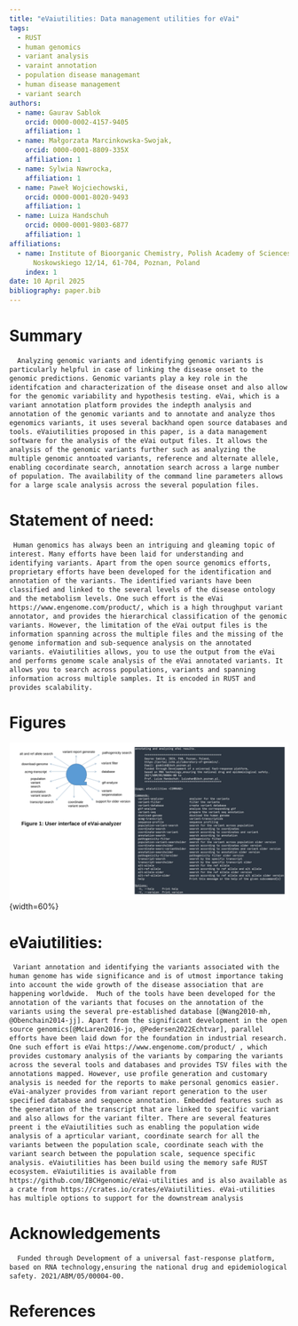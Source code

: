 ```yaml
---
title: "eVaiutilities: Data management utilities for eVai"
tags:
  - RUST
  - human genomics
  - variant analysis
  - varaint annotation
  - population disease managemant
  - human disease management
  - variant search
authors:
  - name: Gaurav Sablok
    orcid: 0000-0002-4157-9405
    affiliation: 1
  - name: Małgorzata Marcinkowska-Swojak,
    orcid: 0000-0001-8809-335X
    affiliation: 1
  - name: Sylwia Nawrocka,
    affiliation: 1
  - name: Paweł Wojciechowski,
    orcid: 0000-0001-8020-9493
    affiliation: 1
  - name: Luiza Handschuh
    orcid: 0000-0001-9803-6877
    affiliation: 1
affiliations:
  - name: Institute of Bioorganic Chemistry, Polish Academy of Sciences,
      Noskowskiego 12/14, 61-704, Poznan, Poland
    index: 1
date: 10 April 2025
bibliography: paper.bib
---
```


# Summary
      Analyzing genomic variants and identifying genomic variants is particularly helpful in case of linking the disease onset to the genomic predictions. Genomic variants play a key role in the identifcation and characterization of the disease onset and also allow for the genomic variability and hypothesis testing. eVai, which is a variant annotation platform provides the indepth analysis and annotation of the genomic variants and to annotate and analyze thos egenomics variants, it uses several backhand open source databases and tools. eVaiutilities proposed in this paper, is a data management software for the analysis of the eVai output files. It allows the analysis of the genomic variants further such as analyzing the multiple genomic anntoated variants, reference and alternate allele, enabling cocordinate search, annotation search across a large number of population. The availability of the command line parameters allows for a large scale analysis across the several population files. 

# Statement of need:
     Human genomics has always been an intriguing and gleaming topic of interest. Many efforts have been laid for understanding and identifying variants. Apart from the open source genomics efforts, proprietary efforts have been developed for the identification and annotation of the variants. The identified variants have been classified and linked to the several levels of the disease ontology and the metabolism levels. One such effort is the eVai https://www.engenome.com/product/, which is a high throughput variant annotator, and provides the hierarchical classification of the genomic variants. However, the limitation of the eVai output files is the information spanning across the multiple files and the missing of the genome information and sub-sequence analysis on the annotated variants. eVaiutilities allows, you to use the output from the eVai and performs genome scale analysis of the eVai annotated variants. It allows you to search across populations, variants and spanning information across multiple samples. It is encoded in RUST and provides scalability. 

# Figures
![Interface of evaiUtilities.{fig: eVaiutilities}](eVaiutilities.png){width=60%}

# eVaiutilities: 
     Variant annotation and identifying the variants associated with the human genome has wide significance and is of utmost importance taking into account the wide growth of the disease association that are happening worldwide.  Much of the tools have been developed for the annotation of the variants that focuses on the annotation of the variants using the several pre-established database [@Wang2010-mh, @Obenchain2014-jj]. Apart from the significant development in the open source genomics[@McLaren2016-jo, @Pedersen2022Echtvar], parallel efforts have been laid down for the foundation in industrial research. One such effort is eVai https://www.engenome.com/product/ , which provides customary analysis of the variants by comparing the variants across the several tools and databases and provides TSV files with the annotations mapped. However, use profile generation and customary analysis is needed for the reports to make personal genomics easier. eVai-analyzer provides from variant report generation to the user specified database and sequence annotation. Embedded features such as the generation of the transcript that are linked to specific variant and also allows for the variant filter. There are several features preent i the eVaiutilities such as enabling the population wide analysis of a aprticular variant, coordinate search for all the variants between the population scale, coordinate seach with the variant search between the population scale, sequence specific analysis. eVaiutilities has been build using the memory safe RUST ecosystem. eVaiutilities is available from https://github.com/IBCHgenomic/eVai-utilities and is also available as a crate from https://crates.io/crates/eVaiutilities. eVai-utilities has multiple options to support for the downstream analysis

 # Acknowledgements
      Funded through Development of a universal fast-response platform, based on RNA technology,ensuring the national drug and epidemiological safety. 2021/ABM/05/00004-00. 

 # References
